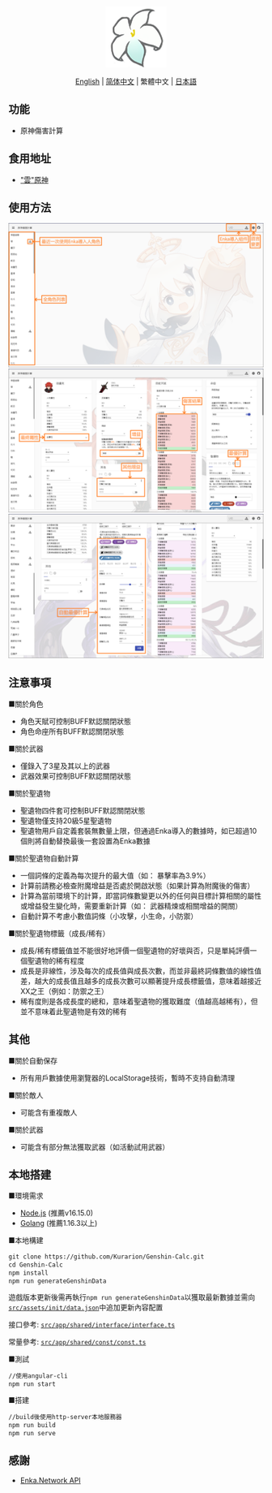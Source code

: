 
<p align="center">
    <img src="./logo-readme.png" height="120">
<p>


<p align="center">
    <a href="./README.md">English</a> | 
    <a href="./README_CH_SIM.md">简体中文</a> | 
    繁體中文 | 
    <a href="./README_JP.md">日本語</a>
<p>

## 功能

+ 原神傷害計算

## 食用地址

+ <a href="https://genshin-calc.sirokuma.cc/" target="_blank">"雲"原神</a>

## 使用方法

<div>
    <img src="./doc/example_ch_tra_1.png">
    <br>
    <img src="./doc/example_ch_tra_2.png">
    <br>
    <img src="./doc/example_ch_tra_3.png">
</div>

## 注意事項

■關於角色 

+ 角色天賦可控制BUFF默認關閉狀態
+ 角色命座所有BUFF默認關閉狀態

■關於武器

+ 僅錄入了3星及其以上的武器
+ 武器效果可控制BUFF默認關閉狀態

■關於聖遺物

+ 聖遺物四件套可控制BUFF默認關閉狀態
+ 聖遺物僅支持20級5星聖遺物
+ 聖遺物用戶自定義套裝無數量上限，但通過Enka導入的數據時，如已超過10個則將自動替換最後一套設置為Enka數據

■關於聖遺物自動計算

+ 一個詞條的定義為每次提升的最大值（如： 暴擊率為3.9%）
+ 計算前請務必檢查附魔增益是否處於開啟狀態（如果計算為附魔後的傷害）
+ 計算為當前環境下的計算，即當詞條數變更以外的任何與目標計算相關的屬性或增益發生變化時，需要重新計算（如： 武器精煉或相關增益的開關）
+ 自動計算不考慮小數值詞條（小攻擊，小生命，小防禦）

■關於聖遺物標籤（成長/稀有）

+ 成長/稀有標籤值並不能很好地評價一個聖遺物的好壞與否，只是單純評價一個聖遺物的稀有程度
+ 成長是非線性，涉及每次的成長值與成長次數，而並非最終詞條數值的線性值差，越大的成長值且越多的成長次數可以顯著提升成長標籤值，意味着越接近XX之王（例如：防禦之王）
+ 稀有度則是各成長度的總和，意味着聖遺物的獲取難度（值越高越稀有），但並不意味着此聖遺物是有效的稀有

## 其他

■關於自動保存

+ 所有用戶數據使用瀏覽器的LocalStorage技術，暫時不支持自動清理

■關於敵人

+ 可能含有重複敵人

■關於武器

+ 可能含有部分無法獲取武器（如活動試用武器）

## 本地搭建

■環境需求

+ <a href="https://nodejs.org/en/download/" target="_blank">Node.js</a> (推薦v16.15.0)
+ <a href="https://go.dev/dl/" target="_blank">Golang</a> (推薦1.16.3以上)

■本地構建

```
git clone https://github.com/Kurarion/Genshin-Calc.git
cd Genshin-Calc
npm install
npm run generateGenshinData
```
遊戲版本更新後需再執行`npm run generateGenshinData`以獲取最新數據並需向<a href="./src/assets/init/data.json" target="_blank">`src/assets/init/data.json`</a>中追加更新內容配置

接口參考: <a href="./src/app/shared/interface/interface.ts" target="_blank">`src/app/shared/interface/interface.ts`</a>

常量參考: <a href="./src/app/shared/const/const.ts" target="_blank">`src/app/shared/const/const.ts`</a>

■測試

```
//使用angular-cli
npm run start
```
■搭建
```
//build後使用http-server本地服務器
npm run build
npm run serve
```

## 感謝

+ <a href="https://github.com/EnkaNetwork/API-docs/" target="_blank">Enka.Network API</a>